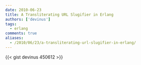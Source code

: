 ```yaml
---
date: 2010-06-23
title: A Transliterating URL Slugifier in Erlang
authors: ['devinus']
tags:
  - erlang
comments: true
aliases:
  - /2010/06/23/a-transliterating-url-slugifier-in-erlang/
---
```


{{< gist devinus 450612 >}}
